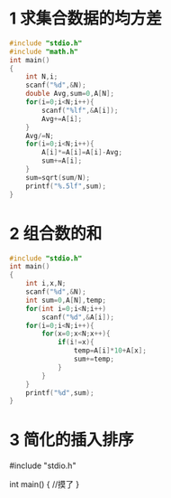 # 1 求集合数据的均方差
```c
#include "stdio.h"
#include "math.h"
int main()
{
	int N,i;
	scanf("%d",&N);
	double Avg,sum=0,A[N];
	for(i=0;i<N;i++){
		scanf("%lf",&A[i]);
		Avg+=A[i];
	}
	Avg/=N;
	for(i=0;i<N;i++){
		A[i]*=A[i]=A[i]-Avg;
		sum+=A[i];
	}
	sum=sqrt(sum/N);
	printf("%.5lf",sum);
}
```

# 2 组合数的和
```c
#include "stdio.h"
int main()
{
	int i,x,N;
	scanf("%d",&N);
	int sum=0,A[N],temp;
	for(int i=0;i<N;i++)	
		scanf("%d",&A[i]);
	for(i=0;i<N;i++){
		for(x=0;x<N;x++){
			if(i!=x){
				temp=A[i]*10+A[x];
				sum+=temp;
			}
		}
	}
	printf("%d",sum);
}
```
# 3 简化的插入排序
#include "stdio.h"

int main()
{
	//摸了
}